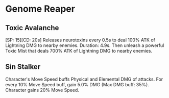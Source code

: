 # Genome Reaper

## Toxic Avalanche

[SP: 15][CD: 20s] Releases neurotoxins every 0.5s to deal 100% ATK of Lightning DMG to nearby enemies. Duration: 4.9s. Then unleash a powerful Toxic Mist that deals 700% ATK of Lightning DMG to nearby enemies.

## Sin Stalker

Character's Move Speed buffs Physical and Elemental DMG of attacks. For every 10% Move Speed buff, gain 5.0% DMG (Max DMG buff: 35%). Character gains 20% Move Speed.